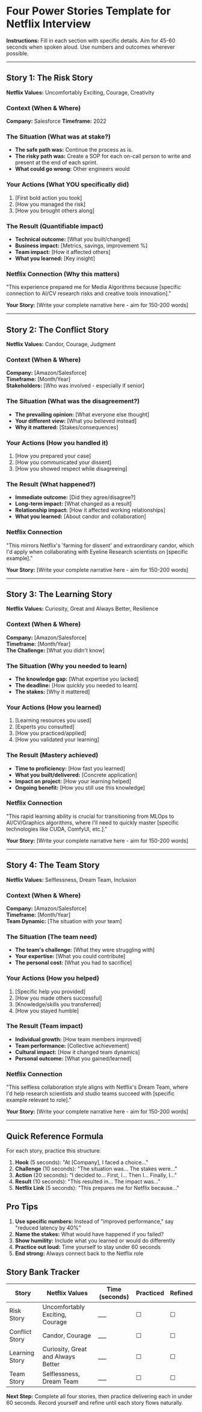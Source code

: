 # Four Power Stories Template for Netflix Interview

**Instructions:** Fill in each section with specific details. Aim for 45-60 seconds when spoken aloud. Use numbers and outcomes wherever possible.

---

## Story 1: The Risk Story
**Netflix Values:** Uncomfortably Exciting, Courage, Creativity

### Context (When & Where)
**Company:** Salesforce
**Timeframe:** 2022    

### The Situation (What was at stake?)
- **The safe path was:** Continue the process as is. 
- **The risky path was:** Create a SOP for each on-call person to write and present at the end of each sprint. 
- **What could go wrong:** Other engineers would 

### Your Actions (What YOU specifically did)
1. [First bold action you took]
2. [How you managed the risk]
3. [How you brought others along]

### The Result (Quantifiable impact)
- **Technical outcome:** [What you built/changed]
- **Business impact:** [Metrics, savings, improvement %]
- **Team impact:** [How it affected others]
- **What you learned:** [Key insight]

### Netflix Connection (Why this matters)
"This experience prepared me for Media Algorithms because [specific connection to AI/CV research risks and creative tools innovation]."

**Your Story:**
[Write your complete narrative here - aim for 150-200 words]

---

## Story 2: The Conflict Story
**Netflix Values:** Candor, Courage, Judgment

### Context (When & Where)
**Company:** [Amazon/Salesforce]  
**Timeframe:** [Month/Year]    
**Stakeholders:** [Who was involved - especially if senior]

### The Situation (What was the disagreement?)
- **The prevailing opinion:** [What everyone else thought]
- **Your different view:** [What you believed instead]
- **Why it mattered:** [Stakes/consequences]

### Your Actions (How you handled it)
1. [How you prepared your case]
2. [How you communicated your dissent]
3. [How you showed respect while disagreeing]

### The Result (What happened?)
- **Immediate outcome:** [Did they agree/disagree?]
- **Long-term impact:** [What changed as a result]
- **Relationship impact:** [How it affected working relationships]
- **What you learned:** [About candor and collaboration]

### Netflix Connection
"This mirrors Netflix's 'farming for dissent' and extraordinary candor, which I'd apply when collaborating with Eyeline Research scientists on [specific example]."

**Your Story:**
[Write your complete narrative here - aim for 150-200 words]

---

## Story 3: The Learning Story
**Netflix Values:** Curiosity, Great and Always Better, Resilience

### Context (When & Where)
**Company:** [Amazon/Salesforce]  
**Timeframe:** [Month/Year]    
**The Challenge:** [What you didn't know]

### The Situation (Why you needed to learn)
- **The knowledge gap:** [What expertise you lacked]
- **The deadline:** [How quickly you needed to learn]
- **The stakes:** [Why it mattered]

### Your Actions (How you learned)
1. [Learning resources you used]
2. [Experts you consulted]
3. [How you practiced/applied]
4. [How you validated your learning]

### The Result (Mastery achieved)
- **Time to proficiency:** [How fast you learned]
- **What you built/delivered:** [Concrete application]
- **Impact on project:** [How your learning helped]
- **Ongoing benefit:** [How you still use this knowledge]

### Netflix Connection
"This rapid learning ability is crucial for transitioning from MLOps to AI/CV/Graphics algorithms, where I'll need to quickly master [specific technologies like CUDA, ComfyUI, etc.]."

**Your Story:**
[Write your complete narrative here - aim for 150-200 words]

---

## Story 4: The Team Story
**Netflix Values:** Selflessness, Dream Team, Inclusion

### Context (When & Where)
**Company:** [Amazon/Salesforce]  
**Timeframe:** [Month/Year]    
**Team Dynamic:** [The situation with your team]

### The Situation (The team need)
- **The team's challenge:** [What they were struggling with]
- **Your expertise:** [What you could contribute]
- **The personal cost:** [What you had to sacrifice]

### Your Actions (How you helped)
1. [Specific help you provided]
2. [How you made others successful]
3. [Knowledge/skills you transferred]
4. [How you stayed humble]

### The Result (Team impact)
- **Individual growth:** [How team members improved]
- **Team performance:** [Collective achievement]
- **Cultural impact:** [How it changed team dynamics]
- **Personal outcome:** [What you gained/learned]

### Netflix Connection
"This selfless collaboration style aligns with Netflix's Dream Team, where I'd help research scientists and studio teams succeed with [specific example relevant to role]."

**Your Story:**
[Write your complete narrative here - aim for 150-200 words]

---

## Quick Reference Formula

For each story, practice this structure:
1. **Hook** (5 seconds): "At [Company], I faced a choice..."
2. **Challenge** (10 seconds): "The situation was... The stakes were..."
3. **Action** (20 seconds): "I decided to... First, I... Then I... Finally, I..."
4. **Result** (10 seconds): "This resulted in... The impact was..."
5. **Netflix Link** (5 seconds): "This prepares me for Netflix because..."

## Pro Tips

1. **Use specific numbers:** Instead of "improved performance," say "reduced latency by 40%"
2. **Name the stakes:** What would have happened if you failed?
3. **Show humility:** Include what you learned or would do differently
4. **Practice out loud:** Time yourself to stay under 60 seconds
5. **End strong:** Always connect back to the Netflix role

## Story Bank Tracker

| Story | Netflix Values | Time (seconds) | Practiced | Refined |
|-------|---------------|----------------|-----------|----------|
| Risk Story | Uncomfortably Exciting, Courage | ___ | ☐ | ☐ |
| Conflict Story | Candor, Courage | ___ | ☐ | ☐ |
| Learning Story | Curiosity, Great and Always Better | ___ | ☐ | ☐ |
| Team Story | Selflessness, Dream Team | ___ | ☐ | ☐ |

**Next Step:** Complete all four stories, then practice delivering each in under 60 seconds. Record yourself and refine until each story flows naturally.